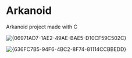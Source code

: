 # Arkanoid
 Arkanoid project made with C

 ![{06971AD7-1AE2-49AE-BAE5-D10CF59C502C}](https://github.com/user-attachments/assets/a86e7a02-c65e-4142-ad5e-5b2133babe0e)

![{636FC7B5-94F6-4BC2-8F74-81114CCBBEDD}](https://github.com/user-attachments/assets/fa2ab724-f995-4bc6-a9f5-5fb3effe50ef)
